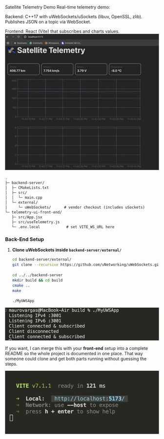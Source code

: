 Satellite Telemetry Demo
Real-time telemetry demo:

Backend: C++17 with uWebSockets/uSockets (libuv, OpenSSL, zlib). Publishes JSON on a topic via WebSocket.

Frontend: React (Vite) that subscribes and charts values.
![UI screenshot](ui-screenshot.png)

```
.
├─ backend-server/
│  ├─ CMakeLists.txt
│  ├─ src/
│  │  └─ main.cpp
│  └─ external/
│     └─ uWebSockets/      # vendor checkout (includes uSockets)
└─ telemetry-ui-front-end/
   ├─ src/App.jsx
   ├─ src/useTelemetry.js
   └─ .env.local            # set VITE_WS_URL here
```

### Back-End Setup

1. **Clone uWebSockets inside `backend-server/external/`**
    ```bash
    cd backend-server/external/
    git clone --recursive https://github.com/uNetworking/uWebSockets.git
    
    cd ../../backend-server
    mkdir build && cd build
    cmake ..
    make

    ./MyUWSApp

![Running backend screenshot](running-backend-server.png)

If you want, I can merge this with your **front-end** setup into a complete README so the whole project is documented in one place. That way someone could clone and get both parts running without guessing the steps.

![Running frontend screenshot](running-frontend-server.png)



